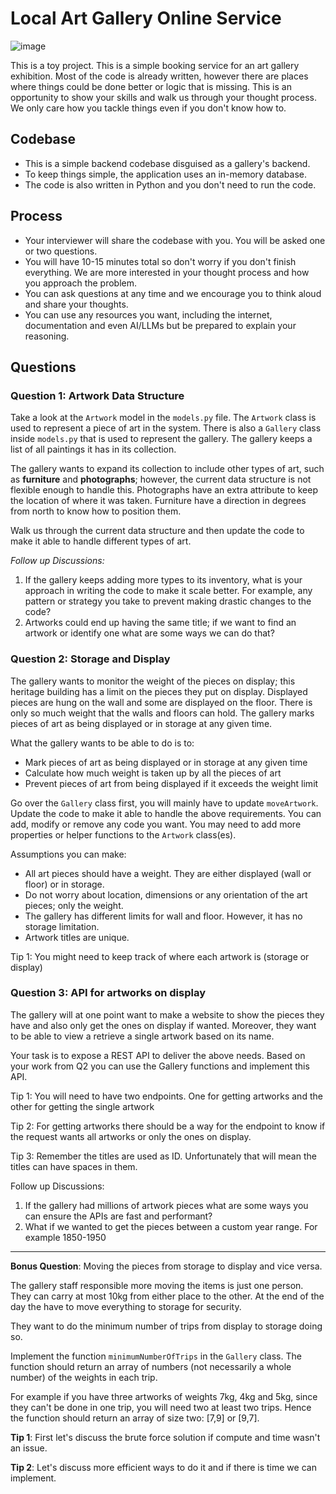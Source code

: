 # Local Art Gallery Online Service

![image](https://images.unsplash.com/photo-1565799515768-2dcfd834625c?q=80&w=3619&auto=format&fit=crop&ixlib=rb-4.0.3&ixid=M3wxMjA3fDB8MHxwaG90by1wYWdlfHx8fGVufDB8fHx8fA%3D%3D)

This is a toy project. This is a simple booking service for an art gallery exhibition. Most of the code is already written, however there are places where things could be done better or logic that is missing. This is an opportunity to show your skills and walk us through your thought process. We only care how you tackle things even if you don't know how to.

## Codebase

- This is a simple backend codebase disguised as a gallery's backend.
- To keep things simple, the application uses an in-memory database.
- The code is also written in Python and you don't need to run the code.

## Process

- Your interviewer will share the codebase with you. You will be asked one or two questions.
- You will have 10-15 minutes total so don't worry if you don't finish everything. We are more interested in your thought process and how you approach the problem.
- You can ask questions at any time and we encourage you to think aloud and share your thoughts.
- You can use any resources you want, including the internet, documentation and even AI/LLMs but be prepared to explain your reasoning.

## Questions


### Question 1: Artwork Data Structure


Take a look at the `Artwork` model in the `models.py` file. The `Artwork` class is used to represent a piece of art in the system. There is also a `Gallery` class inside `models.py` that is used to represent the gallery. The gallery keeps a list of all paintings it has in its collection.

The gallery wants to expand its collection to include other types of art, such as **furniture** and **photographs**; however, the current data structure is not flexible enough to handle this. Photographs have an extra attribute to keep the location of where it was taken. Furniture have a direction in degrees from north to know how to position them.

Walk us through the current data structure and then update the code to make it able to handle different types of art.

*Follow up Discussions:*


1. If the gallery keeps adding more types to its inventory, what is your approach in writing the code to make it scale better. For example, any pattern or strategy you take to prevent making drastic changes to the code?
2. Artworks could end up having the same title; if we want to find an artwork or identify one what are some ways we can do that?

### Question 2: Storage and Display


The gallery wants to monitor the weight of the pieces on display; this heritage building has a limit on the pieces they put on display. Displayed pieces are hung on the wall and some are displayed on the floor. There is only so much weight that the walls and floors can hold. The gallery marks pieces of art as being displayed or in storage at any given time.

What the gallery wants to be able to do is to:


- Mark pieces of art as being displayed or in storage at any given time
- Calculate how much weight is taken up by all the pieces of art
- Prevent pieces of art from being displayed if it exceeds the weight limit

Go over the `Gallery` class first, you will mainly have to update `moveArtwork`. Update the code to make it able to handle the above requirements. You can add, modify or remove any code you want. You may need to add more properties or helper functions to the `Artwork` class(es).

Assumptions you can make:


- All art pieces should have a weight. They are either displayed (wall or floor) or in storage.
- Do not worry about location, dimensions or any orientation of the art pieces; only the weight.
- The gallery has different limits for wall and floor. However, it has no storage limitation.
- Artwork titles are unique.

Tip 1: You might need to keep track of where each artwork is (storage or display)

### Question 3: API for artworks on display


The gallery will at one point want to make a website to show the pieces they have and also only get the ones on display if wanted. Moreover, they want to be able to view a retrieve a single artwork based on its name.

Your task is to expose a REST API to deliver the above needs. Based on your work from Q2 you can use the Gallery functions and implement this API.

Tip 1: You will need to have two endpoints. One for getting artworks and the other for getting the single artwork

Tip 2: For getting artworks there should be a way for the endpoint to know if the request wants all artworks or only the ones on display.

Tip 3: Remember the titles are used as ID. Unfortunately that will mean the titles can have spaces in them.

Follow up Discussions:


1. If the gallery had millions of artwork pieces what are some ways you can ensure the APIs are fast and performant?
2. What if we wanted to get the pieces between a custom year range. For example 1850-1950


----

**Bonus Question**: Moving the pieces from storage to display and vice versa.

The gallery staff responsible more moving the items is just one person. They can carry at most 10kg from either place to the other. At the end of the day the have to move everything to storage for security.

 They want to do the minimum number of trips from display to storage doing so.

Implement the function `minimumNumberOfTrips` in the `Gallery` class. The function should return an array of numbers (not necessarily a whole number) of the weights in each trip.

For example if you have three artworks of weights 7kg, 4kg and 5kg, since they can't be done in one trip, you will need two at least two trips. Hence the function should return an array of size two: [7,9] or [9,7].

**Tip 1**: First let's discuss the brute force solution if compute and time wasn't an issue.

**Tip 2**: Let's discuss more efficient ways to do it and if there is time we can implement.
